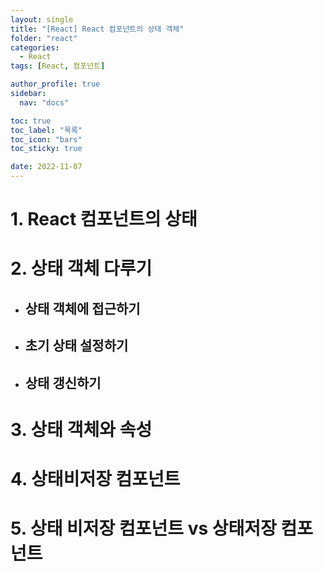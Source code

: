 ```yaml
---
layout: single
title: "[React] React 컴포넌트의 상태 객체"
folder: "react"
categories:
  - React
tags: [React, 컴포넌트]

author_profile: true
sidebar:
  nav: "docs"

toc: true
toc_label: "목록"
toc_icon: "bars"
toc_sticky: true

date: 2022-11-07
---
```


# 1. React 컴포넌트의 상태

# 2. 상태 객체 다루기

- ## 상태 객체에 접근하기
- ## 초기 상태 설정하기
- ## 상태 갱신하기

# 3. 상태 객체와 속성

# 4. 상태비저장 컴포넌트

# 5. 상태 비저장 컴포넌트 vs 상태저장 컴포넌트
